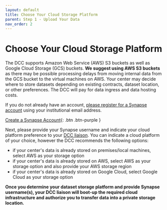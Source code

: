 ```yaml
---
layout: default
title: Choose Your Cloud Storage Platform
parent: Step 1 - Upload Your Data 
nav_order: 2
---
```


# Choose Your Cloud Storage Platform

The DCC supports Amazon Web Service (AWS) S3 buckets as well as Google Cloud Storage (GCS) buckets. **We suggest using AWS S3 buckets** as there may be possible processing delays from moving internal data from the GCS bucket to the virtual machines on AWS. Your center may decide where to store datasets depending on existing contracts, dataset location, or other preferences. The DCC will pay for data ingress and data hosting costs.

If you do not already have an account, [please register for a Synapse account](https://www.synapse.org/#!RegisterAccount:0) using your institutional email address.  

[Create a Synapse Account](https://www.synapse.org/#!RegisterAccount:0){: .btn .btn-purple }

Next, please provide your Synapse username and indicate your cloud platform preference to your [DCC liaison](dcc-liaison). You can indicate a cloud platform of your choice, however the DCC recommends the following options:

- if your center's data is already stored on premises/local machines, select AWS as your storage option
- if your center's data is already stored on AWS, select AWS as your storage option and also provide your AWS storage region
- if your center's data is already stored on Google Cloud, select Google Cloud as your storage option

**Once you determine your dataset storage platform and provide Synapse username(s), your DCC liaison will boot-up the required cloud infrastructure and authorize you to transfer data into a private storage location.**
